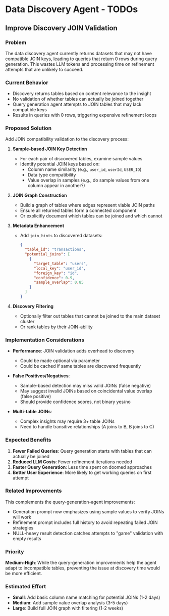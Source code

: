 # Data Discovery Agent - TODOs

## Improve Discovery JOIN Validation

### Problem

The data discovery agent currently returns datasets that may not have compatible JOIN keys, leading to queries that return 0 rows during query generation. This wastes LLM tokens and processing time on refinement attempts that are unlikely to succeed.

### Current Behavior

- Discovery returns tables based on content relevance to the insight
- No validation of whether tables can actually be joined together
- Query generation agent attempts to JOIN tables that may lack compatible keys
- Results in queries with 0 rows, triggering expensive refinement loops

### Proposed Solution

Add JOIN compatibility validation to the discovery process:

1. **Sample-based JOIN Key Detection**
   - For each pair of discovered tables, examine sample values
   - Identify potential JOIN keys based on:
     - Column name similarity (e.g., `user_id`, `userId`, `USER_ID`)
     - Data type compatibility
     - Value overlap in samples (e.g., do sample values from one column appear in another?)
   
2. **JOIN Graph Construction**
   - Build a graph of tables where edges represent viable JOIN paths
   - Ensure all returned tables form a connected component
   - Or explicitly document which tables can be joined and which cannot

3. **Metadata Enhancement**
   - Add `join_hints` to discovered datasets:
     ```json
     {
       "table_id": "transactions",
       "potential_joins": [
         {
           "target_table": "users",
           "local_key": "user_id",
           "foreign_key": "id",
           "confidence": 0.9,
           "sample_overlap": 0.85
         }
       ]
     }
     ```
   
4. **Discovery Filtering**
   - Optionally filter out tables that cannot be joined to the main dataset cluster
   - Or rank tables by their JOIN-ability

### Implementation Considerations

- **Performance**: JOIN validation adds overhead to discovery
  - Could be made optional via parameter
  - Could be cached if same tables are discovered frequently
  
- **False Positives/Negatives**: 
  - Sample-based detection may miss valid JOINs (false negative)
  - May suggest invalid JOINs based on coincidental value overlap (false positive)
  - Should provide confidence scores, not binary yes/no
  
- **Multi-table JOINs**:
  - Complex insights may require 3+ table JOINs
  - Need to handle transitive relationships (A joins to B, B joins to C)

### Expected Benefits

1. **Fewer Failed Queries**: Query generation starts with tables that can actually be joined
2. **Reduced LLM Costs**: Fewer refinement iterations needed
3. **Faster Query Generation**: Less time spent on doomed approaches
4. **Better User Experience**: More likely to get working queries on first attempt

### Related Improvements

This complements the query-generation-agent improvements:
- Generation prompt now emphasizes using sample values to verify JOINs will work
- Refinement prompt includes full history to avoid repeating failed JOIN strategies
- NULL-heavy result detection catches attempts to "game" validation with empty results

### Priority

**Medium-High**: While the query-generation improvements help the agent adapt to incompatible tables, preventing the issue at discovery time would be more efficient.

### Estimated Effort

- **Small**: Add basic column name matching for potential JOINs (1-2 days)
- **Medium**: Add sample value overlap analysis (3-5 days)
- **Large**: Build full JOIN graph with filtering (1-2 weeks)

